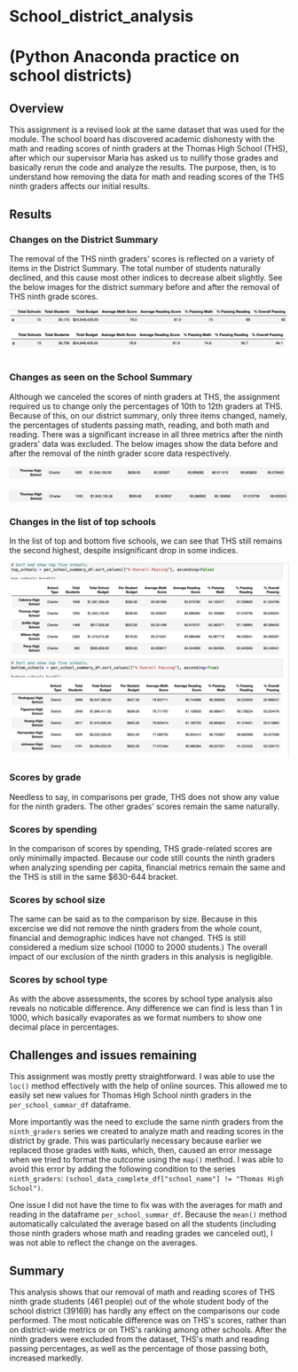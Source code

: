# School_district_analysis
# (Python Anaconda practice on school districts)

## Overview

This assignment is a revised look at the same dataset that was used for the module. The school board has discovered academic dishonesty with the math and reading scores of ninth graders at the Thomas High School (THS), after which our supervisor Maria has asked us to nullify those grades and basically rerun the code and analyze the results. The purpose, then, is to understand how removing the data for math and reading scores of the THS ninth graders affects our initial results.

## Results


### Changes on the District Summary

The removal of the THS ninth graders' scores is reflected on a variety of items in the District Summary. The total number of students naturally declined, and this cause most other indices to decrease albeit slightly. See the below images for the district summary before and after the removal of THS ninth grade scores.

![District report 1](Resources/district1.png)
![District report 2](Resources/district2.png)




### Changes as seen on the School Summary
Although we canceled the scores of ninth graders at THS, the assignment required us to change only the percentages of 10th to 12th graders at THS. Because of this, on our district summary, only three items changed, namely, the percentages of students passing math, reading, and both math and reading. There was a significant increase in all three metrics after the ninth graders' data was excluded. The below images show the data before and after the removal of the ninth grader score data respectively.

![Schools summary 1](Resources/school1.png?raw=true)

![Schools summary 2](Resources/school2.png?raw=true)



### Changes in the list of top schools

In the list of top and bottom five schools, we can see that THS still remains the second highest, despite insignificant drop in some indices.

![Top and bottom five schools](Resources/topbottom.png)


### Scores by grade

Needless to say, in comparisons per grade, THS does not show any value for the ninth graders. The other grades' scores remain the same naturally.

### Scores by spending

In the comparison of scores by spending, THS grade-related scores are only minimally impacted. Because our code still counts the ninth graders when analyzing spending per capita, financial metrics remain the same and the THS is still in the same $630-644 bracket.

### Scores by school size

The same can be said as to the comparison by size. Because in this excercise we did not remove the ninth graders from the whole count, financial and demographic indices have not changed. THS is still considered a medium size school (1000 to 2000 students.) The overall impact of our exclusion of the ninth graders in this analysis is negligible.

### Scores by school type

As with the above assessments, the scores by school type analysis also reveals no noticable difference. Any difference we can find is less than 1 in 1000, which basically evaporates as we format numbers to show one decimal place in percentages.

## Challenges and issues remaining

This assignment was mostly pretty straightforward. I was able to use the `loc()` method effectively with the help of online sources. This allowed me to easily set new values for Thomas High School ninth graders in the `per_school_summar_df` dataframe.

More importantly was the need to exclude the same ninth graders from the `ninth_graders` series we created to analyze math and reading scores in the district by grade. This was particularly necessary because earlier we replaced those grades with `NaN`s, which, then, caused an error message when we tried to format the outcome using the `map()` method. I was able to avoid this error by adding the following condition to the series `ninth_graders`: `(school_data_complete_df["school_name"] != "Thomas High School")`.

One issue I did not have the time to fix was with the averages for math and reading in the dataframe `per_school_summar_df`. Because the `mean()` method automatically calculated the average based on all the students (including those ninth graders whose math and reading grades we canceled out), I was not able to reflect the change on the averages.

## Summary

This analysis shows that our removal of math and reading scores of THS ninth grade students (461 people) out of the whole student body of the school district (39169) has hardly any effect on the comparisons our code performed. The most noticable difference was on THS's scores, rather than on district-wide metrics or on THS's ranking among other schools. After the ninth graders were excluded from the dataset, THS's math and reading passing percentages, as well as the percentage of those passing both, increased markedly. 

